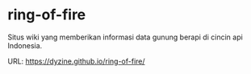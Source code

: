 # ring-of-fire
Situs wiki yang memberikan informasi data gunung berapi di cincin api Indonesia.

URL: https://dyzine.github.io/ring-of-fire/

